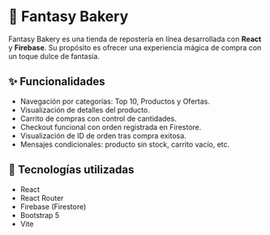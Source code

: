 # 🧁 Fantasy Bakery

Fantasy Bakery es una tienda de repostería en línea desarrollada con **React** y **Firebase**. Su propósito es ofrecer una experiencia mágica de compra con un toque dulce de fantasía.

## ✨ Funcionalidades

- Navegación por categorías: Top 10, Productos y Ofertas.
- Visualización de detalles del producto.
- Carrito de compras con control de cantidades.
- Checkout funcional con orden registrada en Firestore.
- Visualización de ID de orden tras compra exitosa.
- Mensajes condicionales: producto sin stock, carrito vacío, etc.

## 🔧 Tecnologías utilizadas

- React
- React Router
- Firebase (Firestore)
- Bootstrap 5
- Vite
